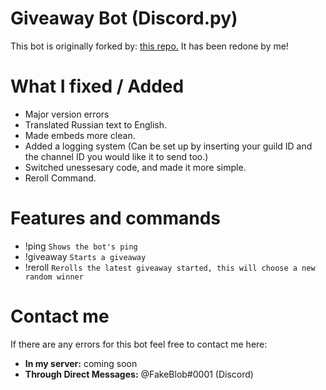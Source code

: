 


# Giveaway Bot (Discord.py)
This bot is originally forked by: <a href="https://github.com/helish88/giveaway">this repo.</a>
It has been redone by me!





# What I fixed / Added
- Major version errors
- Translated Russian text to English.
- Made embeds more clean.
- Added a logging system (Can be set up by inserting your guild ID and the channel ID you would like it to send too.)
- Switched unessesary code, and made it more simple.
- Reroll Command.

# Features and commands
- !ping ``Shows the bot's ping``
- !giveaway ``Starts a giveaway``
- !reroll ``Rerolls the latest giveaway started, this will choose a new random winner``

# Contact me
If there are any errors for this bot feel free to contact me here:
- **In my server:** coming soon
- **Through Direct Messages:** @FakeBlob#0001 (Discord)
